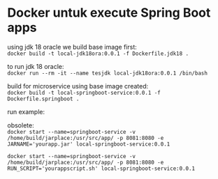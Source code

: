 # Docker untuk execute Spring Boot apps

using jdk 18 oracle we build base image first:   
`docker build -t local-jdk18ora:0.0.1 -f Dockerfile.jdk18 .`

to run jdk 18 oracle:   
`docker run --rm -it --name tesjdk local-jdk18ora:0.0.1 /bin/bash`

build for microservice using base image created:   
`docker build -t local-springboot-service:0.0.1 -f Dockerfile.springboot .`

run example: 

obsolete:   
`docker start --name=springboot-service -v /home/build/jarplace:/usr/src/app/ -p 8081:8080 -e JARNAME='yourapp.jar' local-springboot-service:0.0.1`


`docker start --name=springboot-service -v /home/build/jarplace:/usr/src/app/ -p 8081:8080 -e RUN_SCRIPT='yourappscript.sh' local-springboot-service:0.0.1`

